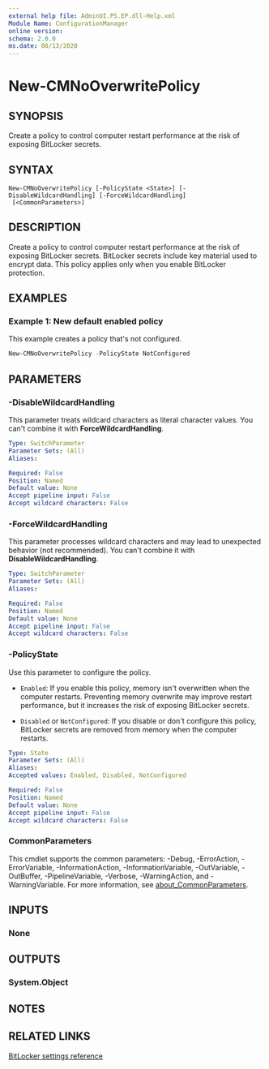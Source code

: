 ```yaml
---
external help file: AdminUI.PS.EP.dll-Help.xml
Module Name: ConfigurationManager
online version:
schema: 2.0.0
ms.date: 08/13/2020
---
```


# New-CMNoOverwritePolicy

## SYNOPSIS

Create a policy to control computer restart performance at the risk of exposing BitLocker secrets.

## SYNTAX

```
New-CMNoOverwritePolicy [-PolicyState <State>] [-DisableWildcardHandling] [-ForceWildcardHandling]
 [<CommonParameters>]
```

## DESCRIPTION

Create a policy to control computer restart performance at the risk of exposing BitLocker secrets. BitLocker secrets include key material used to encrypt data. This policy applies only when you enable BitLocker protection.

## EXAMPLES

### Example 1: New default enabled policy

This example creates a policy that's not configured.

```powershell
New-CMNoOverwritePolicy -PolicyState NotConfigured
```

## PARAMETERS

### -DisableWildcardHandling

This parameter treats wildcard characters as literal character values. You can't combine it with **ForceWildcardHandling**.

```yaml
Type: SwitchParameter
Parameter Sets: (All)
Aliases:

Required: False
Position: Named
Default value: None
Accept pipeline input: False
Accept wildcard characters: False
```

### -ForceWildcardHandling

This parameter processes wildcard characters and may lead to unexpected behavior (not recommended). You can't combine it with **DisableWildcardHandling**.

```yaml
Type: SwitchParameter
Parameter Sets: (All)
Aliases:

Required: False
Position: Named
Default value: None
Accept pipeline input: False
Accept wildcard characters: False
```

### -PolicyState

Use this parameter to configure the policy.

- `Enabled`: If you enable this policy, memory isn't overwritten when the computer restarts. Preventing memory overwrite may improve restart performance, but it increases the risk of exposing BitLocker secrets.

- `Disabled` or `NotConfigured`: If you disable or don't configure this policy, BitLocker secrets are removed from memory when the computer restarts.

```yaml
Type: State
Parameter Sets: (All)
Aliases:
Accepted values: Enabled, Disabled, NotConfigured

Required: False
Position: Named
Default value: None
Accept pipeline input: False
Accept wildcard characters: False
```

### CommonParameters

This cmdlet supports the common parameters: -Debug, -ErrorAction, -ErrorVariable, -InformationAction, -InformationVariable, -OutVariable, -OutBuffer, -PipelineVariable, -Verbose, -WarningAction, and -WarningVariable. For more information, see [about_CommonParameters](http://go.microsoft.com/fwlink/?LinkID=113216).

## INPUTS

### None

## OUTPUTS

### System.Object

## NOTES

## RELATED LINKS

[BitLocker settings reference](https://docs.microsoft.com/mem/configmgr/protect/tech-ref/bitlocker/settings#prevent-memory-overwrite-on-restart)
